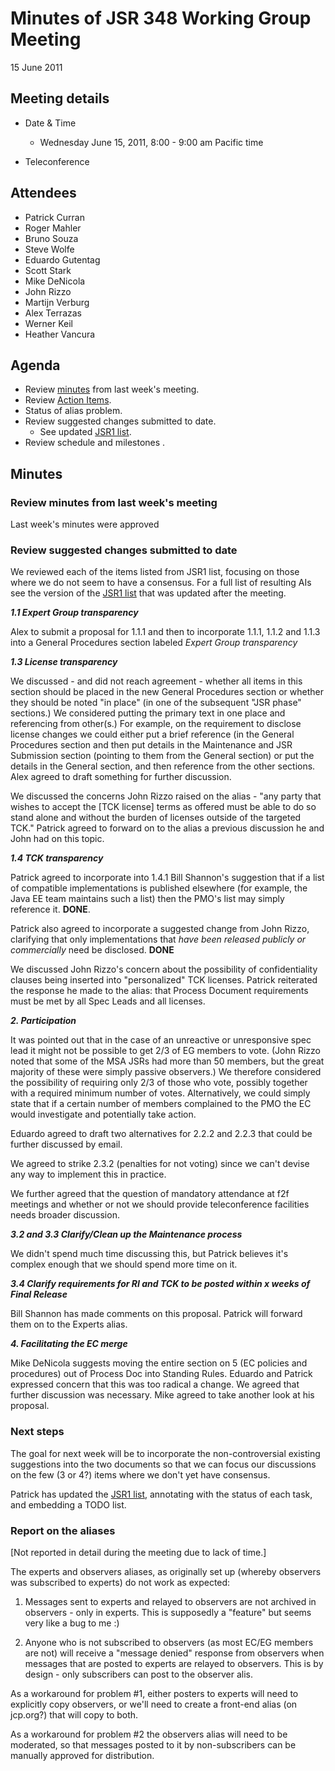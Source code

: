 # Minutes of JSR 348 Working Group Meeting  
15 June 2011

## Meeting details

*   Date & Time
    *   Wednesday June 15, 2011, 8:00 - 9:00 am Pacific time  

*   Teleconference

## Attendees

*   Patrick Curran
*   Roger Mahler
*   Bruno Souza
*   Steve Wolfe
*   Eduardo Gutentag
*   Scott Stark
*   Mike DeNicola
*   John Rizzo
*   Martijn Verburg
*   Alex Terrazas
*   Werner Keil
*   Heather Vancura

## **Agenda**

*   Review [minutes](/files/Meeting%20Materials/2011-06-08-Minutes.md) from last week's meeting.
*   Review [Action Items](/files/Working%20documents/AIs.md).
*   Status of alias problem.
*   Review suggested changes submitted to date.
    *   See updated [JSR1 list](/files/Working%20documents/JSR1-list-June14.md).
*   Review schedule and milestones .

## Minutes

### Review minutes from last week's meeting

Last week's minutes were approved

### Review suggested changes submitted to date

We reviewed each of the items listed from JSR1 list, focusing on those where we do not seem to have a consensus. For a full list of resulting AIs see the version of the [JSR1 list](/files/Working%20documents/JSR1-list-June15.md) that was updated after the meeting.

_**1.1 Expert Group transparency**_

Alex to submit a proposal for 1.1.1 and then to incorporate 1.1.1, 1.1.2 and 1.1.3 into a General Procedures section labeled _Expert Group transparency_

_**1.3 License transparency**_

We discussed - and did not reach agreement - whether all items in this section should be placed in the new General Procedures section or whether they should be noted "in place" (in one of the subsequent "JSR phase" sections.) We considered putting the primary text in one place and referencing from other(s.) For example, on the requirement to disclose license changes we could either put a brief reference (in the General Procedures section and then put details in the Maintenance and JSR Submission section (pointing to them from the General section) or put the details in the General section, and then reference from the other sections. Alex agreed to draft something for further discussion.

We discussed the concerns John Rizzo raised on the alias - "any party that wishes to accept the [TCK license] terms as offered must be able to do so stand alone and without the burden of licenses outside of the targeted TCK." Patrick agreed to forward on to the alias a previous discussion he and John had on this topic.

_**1.4 TCK transparency**_

Patrick agreed to incorporate into 1.4.1 Bill Shannon's suggestion that if a list of compatible implementations is published elsewhere (for example, the Java EE team maintains such a list) then the PMO's list may simply reference it. **DONE**.

Patrick also agreed to incorporate a suggested change from John Rizzo, clarifying that only implementations that _have been released publicly or commercially_ need be disclosed. **DONE**

We discussed John Rizzo's concern about the possibility of confidentiality clauses being inserted into "personalized" TCK licenses. Patrick reiterated the response he made to the alias: that Process Document requirements must be met by all Spec Leads and all licenses.

_**2\. Participation**_

It was pointed out that in the case of an unreactive or unresponsive spec lead it might not be possible to get 2/3 of EG members to vote. (John Rizzo noted that some of the MSA JSRs had more than 50 members, but the great majority of these were simply passive observers.) We therefore considered the possibility of requiring only 2/3 of those who vote, possibly together with a required minimum number of votes. Alternatively, we could simply state that if a certain number of members complained to the PMO the EC would investigate and potentially take action.

Eduardo agreed to draft two alternatives for 2.2.2 and 2.2.3 that could be further discussed by email.

We agreed to strike 2.3.2 (penalties for not voting) since we can't devise any way to implement this in practice.

We further agreed that the question of mandatory attendance at f2f meetings and whether or not we should provide teleconference facilities needs broader discussion.

_**3.2 and 3.3 Clarify/Clean up the Maintenance process**_

We didn't spend much time discussing this, but Patrick believes it's complex enough that we should spend more time on it.

_**3.4 Clarify requirements for RI and TCK to be posted within x weeks of Final Release**_

Bill Shannon has made comments on this proposal. Patrick will forward them on to the Experts alias.

_**4\. Facilitating the EC merge**_

Mike DeNicola suggests moving the entire section on 5 (EC policies and procedures) out of Process Doc into Standing Rules. Eduardo and Patrick expressed concern that this was too radical a change. We agreed that further discussion was necessary. Mike agreed to take another look at his proposal.

### Next steps

The goal for next week will be to incorporate the non-controversial existing suggestions into the two documents so that we can focus our discussions on the few (3 or 4?) items where we don't yet have consensus.

Patrick has updated the [JSR1 list](/files/Working%20documents/JSR1-list-June15.md), annotating with the status of each task, and embedding a TODO list.

### Report on the aliases

[Not reported in detail during the meeting due to lack of time.]

The experts and observers aliases, as originally set up (whereby observers was subscribed to experts) do not work as expected:

1) Messages sent to experts and relayed to observers are not archived in observers - only in experts. This is supposedly a "feature" but seems very like a bug to me :)

2) Anyone who is not subscribed to observers (as most EC/EG members are not) will receive a "message denied" response from observers when messages that are posted to experts are relayed to observers. This is by design - only subscribers can post to the observer alis.

As a workaround for problem #1, either posters to experts will need to explicitly copy observers, or we'll need to create a front-end alias (on jcp.org?) that will copy to both.

As a workaround for problem #2 the observers alias will need to be moderated, so that messages posted to it by non-subscribers can be manually approved for distribution.